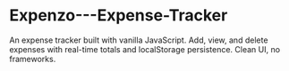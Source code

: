 # Expenzo---Expense-Tracker
An expense tracker built with vanilla JavaScript. Add, view, and delete expenses with real-time totals and localStorage persistence. Clean UI, no frameworks.
